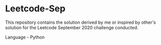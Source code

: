 # Leetcode-Sep

This repository contains the solution derived by me or inspired by other's solution for the Leetcode September 2020 challenge conducted.

Language - Python

